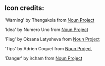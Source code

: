 ## Icon credits:

'Warning' by Thengakola from <a href="https://thenounproject.com/browse/icons/term/warning/" target="_blank" title="Warning Icons">Noun Project</a>

'Idea' by Numero Uno from <a href="https://thenounproject.com/browse/icons/term/idea/" target="_blank" title="Idea Icons">Noun Project</a>

'Flag' by Oksana Latysheva from <a href="https://thenounproject.com/browse/icons/term/flag/" target="_blank" title="Flag Icons">Noun Project</a>

'Tips' by Adrien Coquet from <a href="https://thenounproject.com/browse/icons/term/tip/" target="_blank" title="Tip Icons">Noun Project</a>

'Danger' by ircham from <a href="https://thenounproject.com/browse/icons/term/danger/" target="_blank" title="Danger Icons">Noun Project</a>

